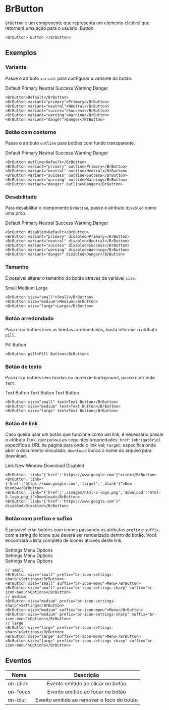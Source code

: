 <script setup>
import BrButton from '../../src/components/button/BrButton.vue'
</script>

# BrButton <Badge type="warning" text="alpha" />


`BrButton` é um componente que representa um elemento clicável que retornará uma ação para o usuário.
<BrButton>Button</BrButton>

```vue
<BrButton> Button </BrButton>
```

## Exemplos

### Variante

Passe o atributo `variant` para configurar a variante do botão.

<div class="inline-flex w-full">
	<BrButton class="mr-x-small">Default</BrButton>
	<BrButton class="mr-x-small" variant="primary">Primary</BrButton>
	<BrButton class="mr-x-small" variant="neutral">Neutral</BrButton>
	<BrButton class="mr-x-small" variant="success">Success</BrButton>
	<BrButton class="mr-x-small" variant="warning">Warning</BrButton>
	<BrButton variant="danger">Danger</BrButton>
</div>

```vue 
<BrButton>Default</BrButton>
<BrButton variant="primary">Primary</BrButton>
<BrButton variant="neutral">Neutral</BrButton>
<BrButton variant="success">Success</BrButton>
<BrButton variant="warning">Warning</BrButton>
<BrButton variant="danger">Danger</BrButton>
```

### Botão com contorno

Passe o atributo `outline` para botões com fundo transparente.

<div class="inline-flex w-full">
	<BrButton class="mr-x-small" outline>Default</BrButton>
	<BrButton class="mr-x-small" variant="primary" outline>Primary</BrButton>
	<BrButton class="mr-x-small" variant="neutral" outline>Neutral</BrButton>
	<BrButton class="mr-x-small" variant="success" outline>Success</BrButton>
	<BrButton class="mr-x-small" variant="warning" outline>Warning</BrButton>
	<BrButton variant="danger" outline>Danger</BrButton>
</div>

```vue 
<BrButton outline>Default</BrButton>
<BrButton variant="primary" outline>Primary</BrButton>
<BrButton variant="neutral" outline>Neutral</BrButton>
<BrButton variant="success" outline>Success</BrButton>
<BrButton variant="warning" outline>Warning</BrButton>
<BrButton variant="danger" outline>Danger</BrButton>
```

### Desabilitado

Para desabilitar o componente `BrButton`, passe o atributo `disabled` como uma prop.

<div class="inline-flex w-full">
	<BrButton class="mr-x-small" disabled>Default</BrButton>
	<BrButton class="mr-x-small" variant="primary" disabled>Primary</BrButton>
	<BrButton class="mr-x-small" variant="neutral" disabled>Neutral</BrButton>
	<BrButton class="mr-x-small" variant="success" disabled>Success</BrButton>
	<BrButton class="mr-x-small" variant="warning" disabled>Warning</BrButton>
	<BrButton disabled variant="danger">Danger</BrButton>
</div>

```vue 
<BrButton disabled>Default</BrButton>
<BrButton variant="primary" disabled>Primary</BrButton>
<BrButton variant="neutral" disabled>Neutral</BrButton>
<BrButton variant="success" disabled>Success</BrButton>
<BrButton variant="warning" disabled>Warning</BrButton>
<BrButton variant="danger" disabled>Danger</BrButton>
```

### Tamanho

É possível alterar o tamanho do botão através da variável `size`.

<div class="inline-flex align-center w-full">
	<BrButton class="mr-x-small" size="small">Small</BrButton>
	<BrButton class="mr-x-small" size="medium">Medium</BrButton>
	<BrButton class="mr-x-small" size="large">Large</BrButton>	
</div>

```vue
<BrButton size="small">Small</BrButton>
<BrButton size="medium">Medium</BrButton>
<BrButton size="large">Large</BrButton>	
```

### Botão arredondado

Para criar botões com as bordas arredondadas, basta informar o atributo `pill`.

<BrButton pill>Pill Button</BrButton>

```vue
<BrButton pill>Pill Button</BrButton>
```

### Botão de texto

Para criar botões sem bordas ou cores de background, passe o atributo `text`.

<div class="inline-flex align-center w-full">
	<BrButton class="mr-x-small" size="small" text>Text Button</BrButton>
	<BrButton class="mr-x-small" size="medium" text>Text Button</BrButton>
	<BrButton class="mr-x-small" size="large" text>Text Button</BrButton>	
</div>

```vue
<BrButton size="small" text>Text Button</BrButton>
<BrButton size="medium" text>Text Button</BrButton>
<BrButton size="large" text>Text Button</BrButton>	
```

### Botão de link

Caso queira usar um botão que funcione como um link, é necessário passar o atributo `link`, que possui as seguintes propriedades: `href`: `(obrigatório)` especifica a URL da página para onde o link vai; `target`: especifica onde abrir o documento vinculado; `download`: indica o nome do arquivo para download.

<div class="inline-flex w-full">
	<BrButton class="mr-x-small" :link="{'href':'https://www.google.com'}">Link</BrButton>
	<BrButton class="mr-x-small" :link="{'href':'https://www.google.com','target':'_blank'}">New Window</BrButton>
	<BrButton class="mr-x-small" :link="{'href':'../images/html-5-logo.png','download':'html-5-logo.png'}">Download</BrButton>
	<BrButton class="mr-x-small" :link="{'href':'https://www.google.com'}" disabled>Disabled</BrButton>
</div>

```vue
<BrButton :link="{'href':'https://www.google.com'}">Link</BrButton>
<BrButton :link="{'href':'https://www.google.com','target':'_blank'}">New Window</BrButton>
<BrButton :link="{'href':'./images/html-5-logo.png','download':'html-5-logo.png'}">Download</BrButton>
<BrButton :link="{'href':'https://www.google.com'}" disabled>Disabled</BrButton>
```

### Botão com prefixo e sufixo

É possível criar botões com ícones passando os atributos `prefix` e `suffix`, com a string do ícone que deverá ser renderizado dentro do botão. Você encontrará a lista completa de ícones através deste link.

<div class="inline-flex align-center w-full mb-medium">
	<BrButton class="mr-x-small" size="small" prefix="br-icon-settings-sharp">
		Settings
	</BrButton>
	<BrButton class="mr-x-small" size="small" suffix="br-icon-menu">
		Menu
	</BrButton>
	<BrButton class="mr-x-small" size="small" prefix="br-icon-settings-sharp" suffix="br-icon-menu">
		Options
	</BrButton>
</div>
<div class="inline-flex align-center w-full mb-medium">
	<BrButton class="mr-x-small" size="medium" prefix="br-icon-settings-sharp">
		Settings
	</BrButton>
	<BrButton class="mr-x-small" size="medium" suffix="br-icon-menu">
		Menu
	</BrButton>
	<BrButton class="mr-x-small" size="medium" prefix="br-icon-settings-sharp" suffix="br-icon-menu">
		Options
	</BrButton>
</div>
<div class="inline-flex align-center w-full">
	<BrButton class="mr-x-small" size="large" prefix="br-icon-settings-sharp">
		Settings
	</BrButton>
	<BrButton class="mr-x-small" size="large" suffix="br-icon-menu">
		Menu
	</BrButton>
	<BrButton class="mr-x-small" size="large" prefix="br-icon-settings-sharp" suffix="br-icon-menu">
		Options
	</BrButton>
</div>

```vue
// small
<BrButton size="small" prefix="br-icon-settings-sharp">Settings</BrButton>
<BrButton size="small" suffix="br-icon-menu">Menu</BrButton>
<BrButton size="small" prefix="br-icon-settings-sharp" suffix="br-icon-menu">Options</BrButton>
// medium
<BrButton size="medium" prefix="br-icon-settings-sharp">Settings</BrButton>
<BrButton size="medium" suffix="br-icon-menu">Menu</BrButton>
<BrButton size="medium" prefix="br-icon-settings-sharp" suffix="br-icon-menu">Options</BrButton>
// large
<BrButton size="large" prefix="br-icon-settings-sharp">Settings</BrButton>
<BrButton size="large" suffix="br-icon-menu">Menu</BrButton>
<BrButton size="large" prefix="br-icon-settings-sharp" suffix="br-icon-menu">Options</BrButton>
```
## Eventos

| Nome          | Descrição                                                                              |
| ------------- | :------------------------------------------------------------------------------------: |
| on-click      | Evento emitido ao clicar no botão                                                      |
| on-focus      | Evento emitido ao focar no botão                                                       |
| on-blur       | Evento emitido ao remover o foco do botão                                              |

<style lang="scss">
@import '../../src/styles/index.scss'
</style>
